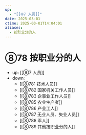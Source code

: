 ```yaml
---
up:
  - "[[⑧7 人员]]"
date: 2025-03-01
ctime: 2025-03-01T14:04:01
aliases:
  - 按职业分的人
---
```


# ⑧78 按职业分的人

- up: [[⑧7 人员]]
- down:	
	- [[⑧781 技术人员]]
	- [[⑧782 国家机关工作人员]]
	- [[⑧783 企事业工作人员]]
	- [[⑧785 农业生产者]]
	- [[⑧786 产业工人]]
	- [[⑧787 无业人员、失业人员]]
	- [[⑧788 军人]]
	- [[⑧789 其他按职业分的人]]
	
